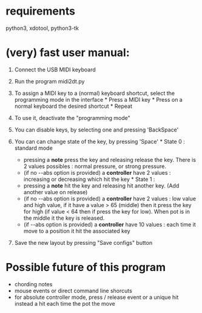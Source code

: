 # requirements
python3, xdotool, python3-tk

# (very) fast user manual:
1. Connect the USB MIDI keyboard

  2. Run the program midi2dt.py

  3. To assign a MIDI key to a (normal) keyboard shortcut, select the programming mode in the interface
    * Press a MIDI key
    * Press on a normal keyboard the desired shortcut
    * Repeat

  4. To use it, deactivate the "programming mode"

  5. You can disable keys, by selecting one and pressing 'BackSpace'

  6. You can can change state of the key, by pressing 'Space'
    * State 0 : standard mode
        * pressing a **note** press the key and releasing release the key. There is 2 values possibles : normal pressure, or strong pressure.
        * (if no --abs option is provided) a **controller** have 2 values : increasing or decreasing which hit the key
    * State 1 :
        * pressing a **note** hit the key and releasing hit another key. (Add another value on release)
        * (if no --abs option is provided) a **controller** have 2 values : low value and high value, if it have a value > 65 (middle) then it press the key for high (if value < 64 then if press the key for low). When pot is in the middle it the key is released.
        * (if --abs option is provided) a **controller** have 10 values : each time it move to a position it hit the associated key

  7. Save the new layout by pressing "Save configs" button


# Possible future of this program
  * chording notes
  * mouse events or direct command line shorcuts
  * for absolute controller mode, press / release event or a unique hit instead a hit each time the pot the move
